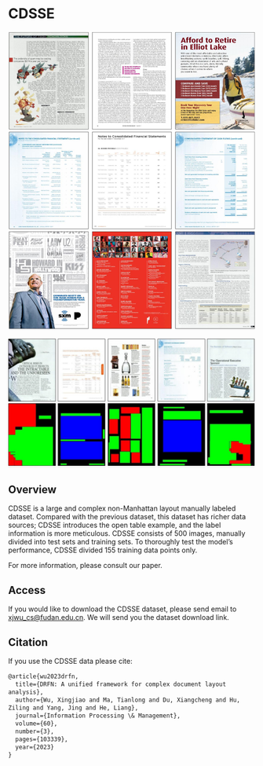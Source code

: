 # CDSSE
![Header](./CDSSEDATE.jpg)

![Header](./CDSSE.jpg)

## Overview
CDSSE is a large and complex non-Manhattan layout manually labeled dataset. Compared with the previous dataset, this dataset has richer data sources; CDSSE introduces the open table example, and the label information is more meticulous. CDSSE consists of 500 images, manually divided into test sets and training sets. To thoroughly test the model’s performance, CDSSE divided 155 training data points only.


For more information, please consult our paper.



## Access
If you would like to download the CDSSE dataset, please send email to xjwu_cs@fudan.edu.cn. We will send you the dataset download link.



## Citation
If you use the CDSSE data please cite:
```
@article{wu2023drfn,
  title={DRFN: A unified framework for complex document layout analysis},  
  author={Wu, Xingjiao and Ma, Tianlong and Du, Xiangcheng and Hu, Ziling and Yang, Jing and He, Liang},  
  journal={Information Processing \& Management},  
  volume={60},  
  number={3},  
  pages={103339},  
  year={2023} 
}
```


